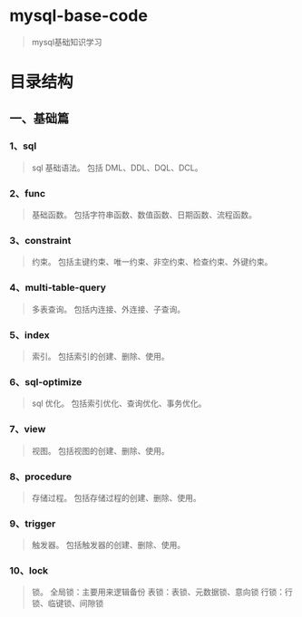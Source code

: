 # mysql-base-code

> mysql基础知识学习

# 目录结构

## 一、基础篇

### 1、sql

> sql 基础语法。
> 包括 DML、DDL、DQL、DCL。

### 2、func

> 基础函数。
> 包括字符串函数、数值函数、日期函数、流程函数。

### 3、constraint

> 约束。
> 包括主键约束、唯一约束、非空约束、检查约束、外键约束。

### 4、multi-table-query

> 多表查询。
> 包括内连接、外连接、子查询。

### 5、index
> 索引。
> 包括索引的创建、删除、使用。

### 6、sql-optimize
> sql 优化。
> 包括索引优化、查询优化、事务优化。

### 7、view
> 视图。
> 包括视图的创建、删除、使用。

### 8、procedure
> 存储过程。
> 包括存储过程的创建、删除、使用。

### 9、trigger
> 触发器。
> 包括触发器的创建、删除、使用。

### 10、lock
> 锁。
> 全局锁：主要用来逻辑备份
> 表锁：表锁、元数据锁、意向锁
> 行锁：行锁、临键锁、间隙锁
